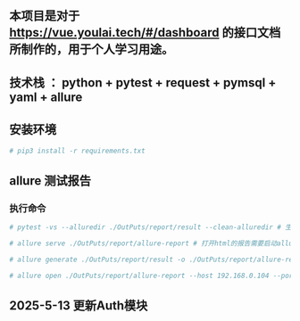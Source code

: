 ## 本项目是对于 https://vue.youlai.tech/#/dashboard 的接口文档所制作的，用于个人学习用途。

## 技术栈 ： python + pytest + request + pymsql + yaml + allure

## 安装环境
```python
# pip3 install -r requirements.txt
```

## allure 测试报告
### 执行命令
```python
# pytest -vs --alluredir ./OutPuts/report/result --clean-alluredir # 生成原始文件，不能打开html报告

# allure serve ./OutPuts/report/allure-report # 打开html的报告需要启动allure服务

# allure generate ./OutPuts/report/result -o ./OutPuts/report/allure-report -c

# allure open ./OutPuts/report/allure-report --host 192.168.0.104 --port 8800  # 打开报告
```

## 2025-5-13 更新Auth模块
